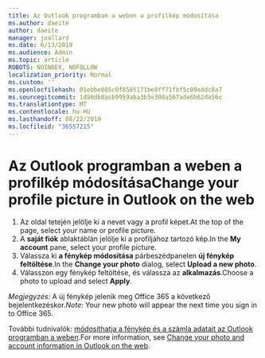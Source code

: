 ```yaml
---
title: Az Outlook programban a weben a profilkép módosítása
ms.author: daeite
author: daeite
manager: joallard
ms.date: 6/13/2019
ms.audience: Admin
ms.topic: article
ROBOTS: NOINDEX, NOFOLLOW
localization_priority: Normal
ms.custom: ''
ms.openlocfilehash: 01ebbe085c0f8585171be8ff71fbf5c09eddc8a7
ms.sourcegitcommit: 1d98db8acb9959aba3b5e308a567ade6b62da56c
ms.translationtype: MT
ms.contentlocale: hu-HU
ms.lasthandoff: 08/22/2019
ms.locfileid: "36557215"
---
```

# <a name="change-your-profile-picture-in-outlook-on-the-web"></a><span data-ttu-id="b4346-102">Az Outlook programban a weben a profilkép módosítása</span><span class="sxs-lookup"><span data-stu-id="b4346-102">Change your profile picture in Outlook on the web</span></span>

1. <span data-ttu-id="b4346-103">Az oldal tetején jelölje ki a nevet vagy a profil képet.</span><span class="sxs-lookup"><span data-stu-id="b4346-103">At the top of the page, select your name or profile picture.</span></span>
1. <span data-ttu-id="b4346-104">A **saját fiók** ablaktáblán jelölje ki a profiljához tartozó kép.</span><span class="sxs-lookup"><span data-stu-id="b4346-104">In the **My account** pane, select your profile picture.</span></span>
1. <span data-ttu-id="b4346-105">Válassza ki **a fénykép módosítása** párbeszédpanelen **új fénykép feltöltése**.</span><span class="sxs-lookup"><span data-stu-id="b4346-105">In the **Change your photo** dialog, select **Upload a new photo**.</span></span>
1. <span data-ttu-id="b4346-106">Válasszon egy fénykép feltöltése, és válassza az **alkalmazás**.</span><span class="sxs-lookup"><span data-stu-id="b4346-106">Choose a photo to upload and select **Apply**.</span></span>

<span data-ttu-id="b4346-107">*Megjegyzés:* A új fénykép jelenik meg Office 365 a következő bejelentkezéskor.</span><span class="sxs-lookup"><span data-stu-id="b4346-107">*Note:* Your new photo will appear the next time you sign in to Office 365.</span></span>

<span data-ttu-id="b4346-108">További tudnivalók: [módosíthatja a fénykép és a számla adatait az Outlook programban a weben](https://support.office.com/article/b2dbb289-851d-4bed-93c3-3e136f5659ec).</span><span class="sxs-lookup"><span data-stu-id="b4346-108">For more information, see [Change your photo and account information in Outlook on the web](https://support.office.com/article/b2dbb289-851d-4bed-93c3-3e136f5659ec).</span></span>